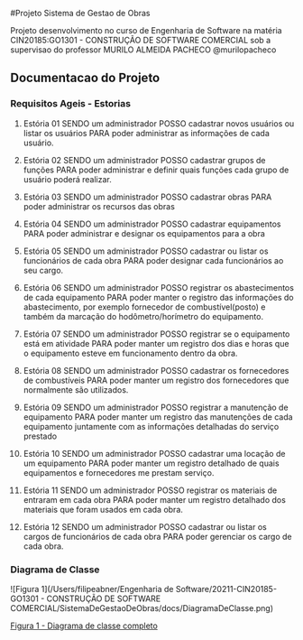 #Projeto Sistema de Gestao de Obras

Projeto desenvolvimento no curso de Engenharia de Software
na matéria CIN20185:GO1301 - CONSTRUÇÃO DE SOFTWARE COMERCIAL
sob a supervisao do professor MURILO ALMEIDA PACHECO @murilopacheco


## Documentacao do Projeto

### Requisitos Ageis - Estorias
1.	Estória 01
    SENDO um administrador
    POSSO cadastrar novos usuários ou listar os usuários
    PARA poder administrar as informações de cada usuário.

2.	Estória 02
      SENDO um administrador
      POSSO cadastrar grupos de funções
      PARA poder administrar e definir quais funções cada grupo de usuário poderá realizar.

3.	Estória 03
      SENDO um administrador
      POSSO cadastrar obras
      PARA poder administrar os recursos das obras

4.	Estória 04
      SENDO um administrador
      POSSO cadastrar equipamentos
      PARA poder administrar e designar os equipamentos para a obra

5.	Estória 05
      SENDO um administrador
      POSSO cadastrar ou listar os funcionários de cada obra
      PARA poder designar cada funcionários ao seu cargo.

6.	Estória 06
      SENDO um administrador
      POSSO registrar os abastecimentos de cada equipamento
      PARA poder manter o registro das informações do abastecimento, por exemplo fornecedor de combustível(posto) e também da marcação do hodômetro/horímetro do equipamento.

7.	Estória 07
      SENDO um administrador
      POSSO registrar se o equipamento está em atividade
      PARA poder manter um registro dos dias e horas que o equipamento esteve em funcionamento dentro da obra.


8.	Estória 08
      SENDO um administrador
      POSSO cadastrar os fornecedores de combustíveis
      PARA poder manter um registro dos fornecedores que normalmente são utilizados.

9.	Estória 09
      SENDO um administrador
      POSSO registrar a manutenção de equipamento
      PARA poder manter um registro das manutenções de cada equipamento juntamente com as informações detalhadas do serviço prestado

10.	Estória 10
       SENDO um administrador
       POSSO cadastrar uma locação de um equipamento
       PARA poder manter um registro detalhado de quais equipamentos e fornecedores me prestam serviço.

11.	Estória 11
       SENDO um administrador
       POSSO registrar os materiais de entraram em cada obra
       PARA poder manter um registro detalhado dos materiais que foram usados em cada obra.

12.	Estória 12
       SENDO um administrador
       POSSO cadastrar ou listar os cargos de funcionários de cada obra
       PARA poder gerenciar os cargo de cada obra.

### Diagrama de Classe

![Figura 1](/Users/filipeabner/Engenharia de Software/20211-CIN20185-GO1301 - CONSTRUÇÃO DE SOFTWARE COMERCIAL/SistemaDeGestaoDeObras/docs/DiagramaDeClasse.png)

<u>Figura 1 - Diagrama de classe completo</u>	

​    

